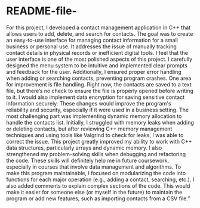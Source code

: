 # README-file-
For this project, I developed a contact management application in C++ that allows users to add, delete, and search for contacts. The goal was to create an easy-to-use interface for managing contact information for a small business or personal use. It addresses the issue of manually tracking contact details in physical records or inefficient digital tools.
I feel that the user interface is one of the most polished aspects of this project. I carefully designed the menu system to be intuitive and implemented clear prompts and feedback for the user. Additionally, I ensured proper error handling when adding or searching contacts, preventing program crashes.
One area for improvement is file handling. Right now, the contacts are saved to a text file, but there’s no check to ensure the file is properly opened before writing to it. I would also implement data encryption for saving sensitive contact information securely. These changes would improve the program's reliability and security, especially if it were used in a business setting.
The most challenging part was implementing dynamic memory allocation to handle the contacts list. Initially, I struggled with memory leaks when adding or deleting contacts, but after reviewing C++ memory management techniques and using tools like Valgrind to check for leaks, I was able to correct the issue.
This project greatly improved my ability to work with C++ data structures, particularly arrays and dynamic memory. I also strengthened my problem-solving skills when debugging and refactoring the code. These skills will definitely help me in future coursework, especially in courses that involve data management and algorithms.
To make this program maintainable, I focused on modularizing the code into functions for each major operation (e.g., adding a contact, searching, etc.). I also added comments to explain complex sections of the code. This would make it easier for someone else (or myself in the future) to maintain the program or add new features, such as importing contacts from a CSV file.”
